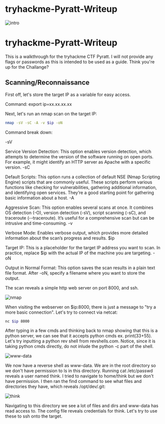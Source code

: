 # tryhackme-Pyratt-Writeup
![intro](https://github.com/user-attachments/assets/28e04153-3286-4a8a-8d50-29f529071f88)
# tryhackme-Pyratt-Writeup

This is a walkthrough for the tryhackme CTF Pyratt. I will not provide any flags or passwords as this is intended to be used as a guide. Think you're up for the Challange?

## Scanning/Reconnaissance

First off, let's store the target IP as a variable for easy access.

Command: export ip=xx.xx.xx.xx

Next, let's run an nmap scan on the target IP:
```bash
nmap -sV -sC -A -v $ip -oN
```

Command break down:

-sV

Service Version Detection: This option enables version detection, which attempts to determine the version of the software running on open ports. For example, it might identify an HTTP server as Apache with a specific version.
-sC

Default Scripts: This option runs a collection of default NSE (Nmap Scripting Engine) scripts that are commonly useful. These scripts perform various functions like checking for vulnerabilities, gathering additional information, and identifying open services. They’re a good starting point for gathering basic information about a host.
-A

Aggressive Scan: This option enables several scans at once. It combines OS detection (-O), version detection (-sV), script scanning (-sC), and traceroute (--traceroute). It’s useful for a comprehensive scan but can be intrusive and time-consuming.
-v

Verbose Mode: Enables verbose output, which provides more detailed information about the scan’s progress and results.
$ip

Target IP: This is a placeholder for the target IP address you want to scan. In practice, replace $ip with the actual IP of the machine you are targeting.
-oN

Output in Normal Format: This option saves the scan results in a plain text file format. After -oN, specify a filename where you want to store the output.

The scan reveals a simple http web server on port 8000, and ssh.

![nmap](https://github.com/user-attachments/assets/96e6f487-b646-49d4-97a9-f7a41358ce6f)

When visiting the webserver on $ip:8000, there is just a message to "try a more basic connection". 
Let's try to connect via netcat:
```bash
nc $ip 8000
```
After typing in a few cmds and thinking back to nmap showing that this is a python server, we can see that it accepts python cmds ex. print(33+55). 
Let's try inputting a python rev shell from revshells.com. Notice, since it is taking python cmds directly, do not inlude the python -c part of the shell. 

![www-data](https://github.com/user-attachments/assets/20065d7b-f457-4f62-a0c2-d9b4875bae10)

We now have a reverse shell as www-data. We are in the root directory so we don't have permission to ls in this directory. 
Running cat /etc/passwd reveals a user named think. I tried to navigate to home/think but we don't have permission. I then ran the find command to see what files and directories they have, which reveals /opt/dev/.git:

![think](https://github.com/user-attachments/assets/eb724ecd-2c11-406b-8570-102953979d5f)

Navigating to this directory we see a lot of files and dirs and www-data has read access to. The config file reveals credentials for think. Let's try to use these to ssh onto the target.
